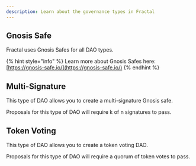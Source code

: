 ```yaml
---
description: Learn about the governance types in Fractal
---
```


## Gnosis Safe
Fractal uses Gnosis Safes for all DAO types.

{% hint style="info" %}
Learn more about Gnosis Safes here: [https://gnosis-safe.io/](https://gnosis-safe.io/)
{% endhint %}

## Multi-Signature
This type of DAO allows you to create a multi-signature Gnosis safe.

Proposals for this type of DAO will require k of n signatures to pass.

## Token Voting
This type of DAO allows you to create a token voting DAO.

Proposals for this type of DAO will require a quorum of token votes to pass.